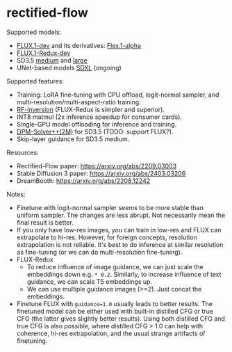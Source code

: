 # rectified-flow

Supported models:

- [FLUX.1-dev](https://huggingface.co/black-forest-labs/FLUX.1-dev) and its derivatives: [Flex.1-alpha](https://huggingface.co/ostris/Flex.1-alpha)
- [FLUX.1-Redux-dev](https://huggingface.co/black-forest-labs/FLUX.1-Redux-dev)
- SD3.5 [medium](https://huggingface.co/stabilityai/stable-diffusion-3.5-medium) and [large](https://huggingface.co/stabilityai/stable-diffusion-3.5-large)
- UNet-based models [SDXL](https://huggingface.co/stabilityai/stable-diffusion-xl-base-1.0) (ongoing)

Supported features:

- Training: LoRA fine-tuning with CPU offload, logit-normal sampler, and multi-resolution/multi-aspect-ratio training.
- [RF-inversion](https://arxiv.org/abs/2410.10792) (FLUX-Redux is simpler and superior).
- INT8 matmul (2x inference speedup for consumer cards).
- Single-GPU model offloading for inference and training.
- [DPM-Solver++(2M)](https://arxiv.org/abs/2211.01095) for SD3.5 (TODO: support FLUX?).
- Skip-layer guidance for SD3.5 medium.

Resources:

- Rectified-Flow paper: https://arxiv.org/abs/2209.03003
- Stable Diffusion 3 paper: https://arxiv.org/abs/2403.03206
- DreamBooth: https://arxiv.org/abs/2208.12242

Notes:

- Finetune with logit-normal sampler seems to be more stable than uniform sampler. The changes are less abrupt. Not necessarily mean the final result is better.
- If you only have low-res images, you can train in low-res and FLUX can extrapolate to hi-res. However, for foreign concepts, resolution extrapolation is not reliable. It's best to do inference at similar resolution as fine-tuning (or we can do multi-resolution fine-tuning).
- FLUX-Redux
  - To reduce influence of image guidance, we can just scale the embeddings down e.g. `* 0.2`. Similarly, to increase influence of text guidance, we can scale T5 embeddings up.
  - We can use multiple guidance images (>=2). Just concat the embeddings.
- Finetune FLUX with `guidance=1.0` usually leads to better results. The finetuned model can be either used with built-in distilled CFG or true CFG (the latter gives slightly better results). Using both distilled CFG and true CFG is also possible, where distilled CFG > 1.0 can help with coherence, hi-res extrapolation, and the usual strange artifacts of finetuning.
